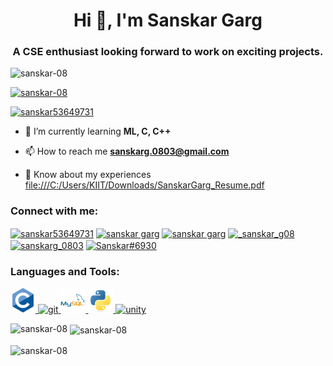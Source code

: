 <h1 align="center">Hi 👋, I'm Sanskar Garg</h1>
<h3 align="center">A CSE enthusiast looking forward to work on exciting projects.</h3>

<p align="left"> <img src="https://komarev.com/ghpvc/?username=sanskar-08&label=Profile%20views&color=0e75b6&style=flat" alt="sanskar-08" /> </p>

<p align="left"> <a href="https://github.com/ryo-ma/github-profile-trophy"><img src="https://github-profile-trophy.vercel.app/?username=sanskar-08" alt="sanskar-08" /></a> </p>

<p align="left"> <a href="https://twitter.com/sanskar53649731" target="blank"><img src="https://img.shields.io/twitter/follow/sanskar53649731?logo=twitter&style=for-the-badge" alt="sanskar53649731" /></a> </p>

- 🌱 I’m currently learning **ML, C, C++**

- 📫 How to reach me **sanskarg.0803@gmail.com**

- 📄 Know about my experiences [file:///C:/Users/KIIT/Downloads/SanskarGarg_Resume.pdf](file:///C:/Users/KIIT/Downloads/SanskarGarg_Resume.pdf)

<h3 align="left">Connect with me:</h3>
<p align="left">
<a href="https://twitter.com/sanskar53649731" target="blank"><img align="center" src="https://raw.githubusercontent.com/rahuldkjain/github-profile-readme-generator/master/src/images/icons/Social/twitter.svg" alt="sanskar53649731" height="30" width="40" /></a>
<a href="https://linkedin.com/in/sanskar garg" target="blank"><img align="center" src="https://raw.githubusercontent.com/rahuldkjain/github-profile-readme-generator/master/src/images/icons/Social/linked-in-alt.svg" alt="sanskar garg" height="30" width="40" /></a>
<a href="https://fb.com/sanskar garg" target="blank"><img align="center" src="https://raw.githubusercontent.com/rahuldkjain/github-profile-readme-generator/master/src/images/icons/Social/facebook.svg" alt="sanskar garg" height="30" width="40" /></a>
<a href="https://instagram.com/_sanskar_g08" target="blank"><img align="center" src="https://raw.githubusercontent.com/rahuldkjain/github-profile-readme-generator/master/src/images/icons/Social/instagram.svg" alt="_sanskar_g08" height="30" width="40" /></a>
<a href="https://www.hackerrank.com/sanskarg_0803" target="blank"><img align="center" src="https://raw.githubusercontent.com/rahuldkjain/github-profile-readme-generator/master/src/images/icons/Social/hackerrank.svg" alt="sanskarg_0803" height="30" width="40" /></a>
<a href="https://discord.gg/Sanskar#6930" target="blank"><img align="center" src="https://raw.githubusercontent.com/rahuldkjain/github-profile-readme-generator/master/src/images/icons/Social/discord.svg" alt="Sanskar#6930" height="30" width="40" /></a>
</p>

<h3 align="left">Languages and Tools:</h3>
<p align="left"> <a href="https://www.cprogramming.com/" target="_blank" rel="noreferrer"> <img src="https://raw.githubusercontent.com/devicons/devicon/master/icons/c/c-original.svg" alt="c" width="40" height="40"/> </a> <a href="https://git-scm.com/" target="_blank" rel="noreferrer"> <img src="https://www.vectorlogo.zone/logos/git-scm/git-scm-icon.svg" alt="git" width="40" height="40"/> </a> <a href="https://www.mysql.com/" target="_blank" rel="noreferrer"> <img src="https://raw.githubusercontent.com/devicons/devicon/master/icons/mysql/mysql-original-wordmark.svg" alt="mysql" width="40" height="40"/> </a> <a href="https://www.python.org" target="_blank" rel="noreferrer"> <img src="https://raw.githubusercontent.com/devicons/devicon/master/icons/python/python-original.svg" alt="python" width="40" height="40"/> </a> <a href="https://unity.com/" target="_blank" rel="noreferrer"> <img src="https://www.vectorlogo.zone/logos/unity3d/unity3d-icon.svg" alt="unity" width="40" height="40"/> </a> </p>

<p><img align="left" src="https://github-readme-stats.vercel.app/api/top-langs?username=sanskar-08&show_icons=true&locale=en&layout=compact" alt="sanskar-08" /></p>

<p>&nbsp;<img align="center" src="https://github-readme-stats.vercel.app/api?username=sanskar-08&show_icons=true&locale=en" alt="sanskar-08" /></p>

<p><img align="center" src="https://github-readme-streak-stats.herokuapp.com/?user=sanskar-08&" alt="sanskar-08" /></p>
